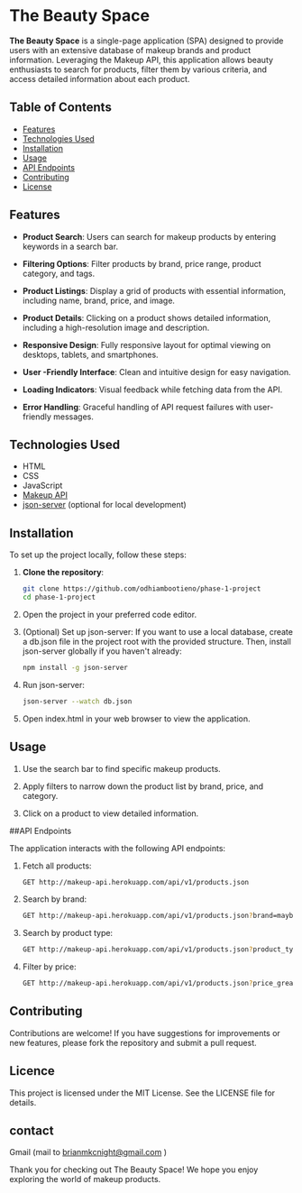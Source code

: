 # The Beauty Space

**The Beauty Space** is a single-page application (SPA) designed to provide users with an extensive database of makeup brands and product information. Leveraging the Makeup API, this application allows beauty enthusiasts to search for products, filter them by various criteria, and access detailed information about each product.

## Table of Contents

- [Features](#features)
- [Technologies Used](#technologies-used)
- [Installation](#installation)
- [Usage](#usage)
- [API Endpoints](#api-endpoints)
- [Contributing](#contributing)
- [License](#license)

## Features

- **Product Search**: Users can search for makeup products by entering keywords in a search bar.

- **Filtering Options**: Filter products by brand, price range, product category, and tags.

- **Product Listings**: Display a grid of products with essential information, including name, brand, price, and image.


- **Product Details**: Clicking on a product shows detailed information, including a high-resolution image and description.

- **Responsive Design**: Fully responsive layout for optimal viewing on desktops, tablets, and smartphones.

- **User -Friendly Interface**: Clean and intuitive design for easy navigation.

- **Loading Indicators**: Visual feedback while fetching data from the API.

- **Error Handling**: Graceful handling of API request failures with user-friendly messages.

## Technologies Used

- HTML
- CSS
- JavaScript
- [Makeup API](http://makeup-api.herokuapp.com/)
- [json-server](https://github.com/typicode/json-server) (optional for local development)

## Installation

To set up the project locally, follow these steps:

1. **Clone the repository**:
   ```bash
   git clone https://github.com/odhiambootieno/phase-1-project
   cd phase-1-project

2. Open the project in your preferred code editor.

3. (Optional) Set up json-server: If you want to use a local database, create a db.json file in the project root with the provided structure. Then, install json-server globally if you haven't already:

   ```bash 
   npm install -g json-server
   ```

4. Run json-server:

   ```bash
   json-server --watch db.json
   ```

5. Open index.html in your web browser to view the application.

## Usage

1. Use the search bar to find specific makeup products.

2. Apply filters to narrow down the product list by brand, price, and category.

3. Click on a product to view detailed information.

##API Endpoints

The application interacts with the following API endpoints:

1. Fetch all products:

   ```bash
   GET http://makeup-api.herokuapp.com/api/v1/products.json
   ```

2. Search by brand:

    ```bash
    GET http://makeup-api.herokuapp.com/api/v1/products.json?brand=maybelline
    ```

3. Search by product type:

    ```bash
    GET http://makeup-api.herokuapp.com/api/v1/products.json?product_type=lipstick
    ```

4. Filter by price:

     ```bash
     GET http://makeup-api.herokuapp.com/api/v1/products.json?price_greater_than=10&price_less_than=20
     ```

## Contributing

Contributions are welcome! If you have suggestions for improvements or new features, please fork the repository and submit a pull request.

## Licence

This project is licensed under the MIT License. See the LICENSE file for details.

## contact 

Gmail (mail to brianmkcnight@gmail.com )

Thank you for checking out The Beauty Space! We hope you enjoy exploring the world of makeup products.
